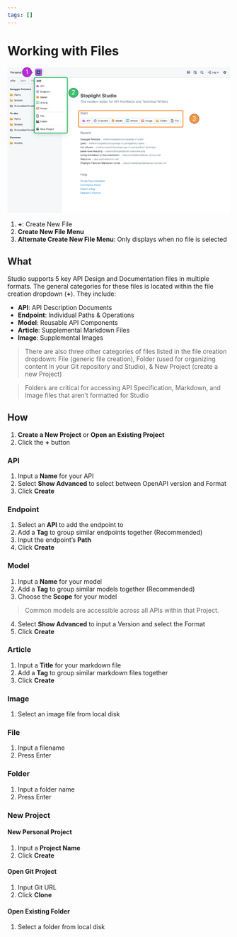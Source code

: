 ```yaml
---
tags: []
---
```


# Working with Files 

![Create New File](../../assets/images/create-file.png)

1. **+**: Create New File 
2. **Create New File Menu**
3. **Alternate Create New File Menu**: Only displays when no file is selected 

## What 
Studio supports 5 key API Design and Documentation files in multiple formats. The general categories for these files is located within the file creation dropdown (**+**). They include:
- **API**: API Description Documents 
- **Endpoint**: Individual Paths & Operations 
- **Model**: Reusable API Components
- **Article**: Supplemental Markdown Files 
- **Image**: Supplemental Images 

> There are also three other categories of files listed in the file creation dropdown: File (generic file creation), Folder (used for organizing content in your Git repository and Studio), & New Project (create a new Project)

> Folders are critical for accessing API Specification, Markdown, and Image files that aren’t formatted for Studio
 
## How 
1. **Create a New Project** or **Open an Existing Project** 
2. Click the **+** button 

### API 
1. Input a **Name** for your API 
2. Select **Show Advanced** to select between OpenAPI version and Format
3. Click **Create** 

### Endpoint 
1. Select an **API** to add the endpoint to 
2. Add a **Tag** to group similar endpoints together (Recommended) 
3. Input the endpoint’s **Path** 
4. Click **Create** 

### Model 
1. Input a **Name** for your model 
2. Add a **Tag** to group similar models together (Recommended) 
3. Choose the **Scope** for your model 

> Common models are accessible across all APIs within that Project. 

4. Select **Show Advanced** to input a Version and select the Format
5. Click **Create** 

### Article
1. Input a **Title** for your markdown file 
2. Add a **Tag** to group similar markdown files together 
3. Click **Create** 

### Image 
1. Select an image file from local disk 

### File 
1. Input a filename 
2. Press Enter 

### Folder 
1. Input a folder name 
2. Press Enter 

### New Project 

#### New Personal Project
1. Input a **Project Name** 
2. Click **Create** 

#### Open Git Project 
1. Input Git URL 
2. Click **Clone** 

#### Open Existing Folder 
1. Select a folder from local disk 
